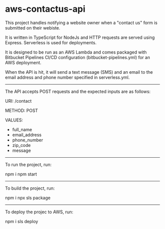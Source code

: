 # aws-contactus-api

This project handles notifying a website owner when a "contact us" form is submitted on their webiste.

It is written in TypeScript for NodeJs and HTTP requests are served using Express.  Serverless is used for deployments.

It is designed to be run as an AWS Lambda and comes packaged with Bitbucket Pipelines CI/CD configuration (bitbucket-pipelines.yml) for an AWS deployment.

When the API is hit, it will send a text message (SMS) and an email to the email address and phone number specified in serverless.yml.

---

The API accepts POST requests and the expected inputs are as follows:


URI: /contact

METHOD: POST

VALUES:
 - full_name
 - email_address
 - phone_number
 - zip_code
 - message

---

To run the project, run:

npm i
npm start

--- 

To build the project, run:

npm i
npx sls package

---

To deploy the projec to AWS, run:

npm i
sls deploy
